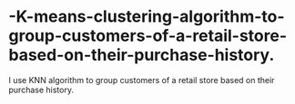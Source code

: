 # -K-means-clustering-algorithm-to-group-customers-of-a-retail-store-based-on-their-purchase-history.
I use KNN algorithm to group customers of a retail store based on their purchase history.

